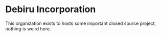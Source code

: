 
# Debiru Incorporation 
This organization exists to hosts some important closed source project, nothing is weird here.
